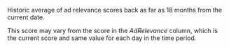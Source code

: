 Historic average of ad relevance scores back as far as 18 months from the current date. 

This score may vary from the score in the *AdRelevance* column, which is the current score and same value for each day in the time period.

